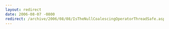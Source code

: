 ```yaml
---
layout: redirect
date: 2006-08-07 -0800
redirect: /archive/2006/08/08/IsTheNullCoalescingOperatorThreadSafe.aspx/
---
```

